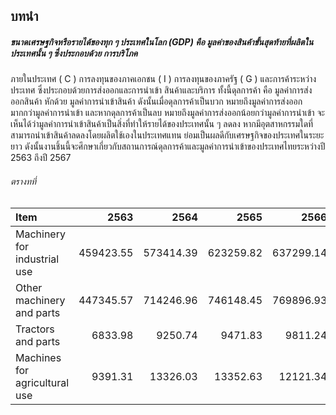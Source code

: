 


## บทนำ
##### ขนาดเศรษฐกิจหรือรายได้ของทุก ๆ ประเทศในโลก (GDP) คือ มูลค่าของสินค้าขั้นสุดท้ายที่ผลิตในประเทศนั้น ๆ ซึ่งประกอบด้วย  การบริโภค 

ภายในประเทศ ( C ) การลงทุนของภาคเอกชน ( I ) การลงทุนของภาครัฐ ( G ) และการค้าระหว่างประเทศ ซึ่งประกอบด้วยการส่งออกและการนำเข้า  สินค้าและบริการ ทั้งนี้ดุลการค้า คือ มูลค่าการส่งออกสินค้า หักด้วย มูลค่าการนำเข้าสินค้า ดังนั้นเมื่อดุลการค้าเป็นบวก หมายถึงมูลค่าการส่งออกมากกว่ามูลค่าการนำเข้า และหากดุลการค้าเป็นลบ หมายถึงมูลค่าการส่งออกน้อยกว่ามูลค่าการนำเข้า  จะเห็นได้ว่ามูลค่าการนำเข้าสินค้าเป็นสิ่งที่ทำให้รายได้ของประเทศนั้น ๆ ลดลง หากมีอุตสาหกรรมใดที่สามารถนำเข้าสินค้าลดลงโดยผลิตใช้เองในประเทศแทน ย่อมเป็นผลดีกับเศรษฐกิจของประเทศในระยะยาว ดังนั้นงานชิ้นนี้จะศึกษาเกี่ยวกับสถานการณ์ดุลการค้าและมูลค่าการนำเข้าของประเทศไทยระหว่างปี 2563 ถึงปี 2567 



###### ตรางทที่
| Item                          |  2563   |  2564   |  2565   |  2566   |  2567   |
|:------------------------------|--------:|--------:|--------:|--------:|--------:|
| Machinery for industrial use  | 459423.55 | 573414.39 | 623259.82 | 637299.14 | 652437.83 |
| Other machinery and parts     | 447345.57 | 714246.96 | 746148.45 | 769896.93 | 802456.13 |
| Tractors and parts            |   6833.98 |   9250.74 |   9471.83 |   9811.24 |  10421.44 |
| Machines for agricultural use |   9391.31 |  13326.03 |  13352.63 |  12121.34 |  11022.24 |





